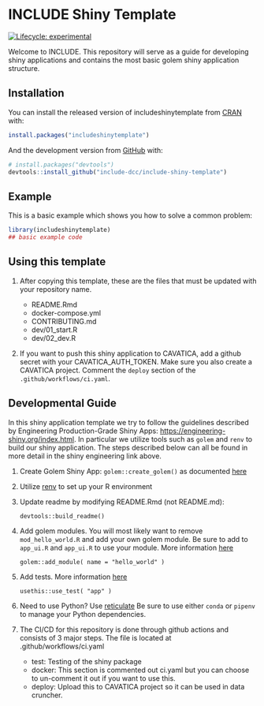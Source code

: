 
<!-- README.md is generated from README.Rmd. Please edit that file -->

# INCLUDE Shiny Template

<!-- badges: start -->

[![Lifecycle:
experimental](https://img.shields.io/badge/lifecycle-experimental-orange.svg)](https://www.tidyverse.org/lifecycle/#experimental)
<!-- badges: end -->

Welcome to INCLUDE. This repository will serve as a guide for developing
shiny applications and contains the most basic golem shiny application
structure.

## Installation

You can install the released version of includeshinytemplate from
[CRAN](https://CRAN.R-project.org) with:

``` r
install.packages("includeshinytemplate")
```

And the development version from [GitHub](https://github.com/) with:

``` r
# install.packages("devtools")
devtools::install_github("include-dcc/include-shiny-template")
```

## Example

This is a basic example which shows you how to solve a common problem:

``` r
library(includeshinytemplate)
## basic example code
```

## Using this template

1.  After copying this template, these are the files that must be
    updated with your repository name.

    -   README.Rmd
    -   docker-compose.yml
    -   CONTRIBUTING.md
    -   dev/01_start.R
    -   dev/02_dev.R

2.  If you want to push this shiny application to CAVATICA, add a github
    secret with your CAVATICA_AUTH_TOKEN. Make sure you also create a
    CAVATICA project. Comment the `deploy` section of the
    `.github/workflows/ci.yaml`.

## Developmental Guide

In this shiny application template we try to follow the guidelines
described by Engineering Production-Grade Shiny Apps:
<https://engineering-shiny.org/index.html>. In particular we utilize
tools such as `golem` and `renv` to build our shiny application. The
steps described below can all be found in more detail in the shiny
engineering link above.

1.  Create Golem Shiny App: `golem::create_golem()` as documented
    [here](https://engineering-shiny.org/setting-up-for-success.html#create-a-golem)

2.  Utilize
    [renv](https://engineering-shiny.org/build-yourself-safety-net.html#renv)
    to set up your R environment

3.  Update readme by modifying README.Rmd (not README.md):

        devtools::build_readme()

4.  Add golem modules. You will most likely want to remove
    `mod_hello_world.R` and add your own golem module. Be sure to add to
    `app_ui.R` and `app_ui.R` to use your module. More information
    [here](https://engineering-shiny.org/build-app-golem.html#submodules-and-utility-functions)

        golem::add_module( name = "hello_world" )

5.  Add tests. More information
    [here](https://engineering-shiny.org/build-app-golem.html#add-tests)

        usethis::use_test( "app" )

6.  Need to use Python? Use
    [reticulate](https://rstudio.github.io/reticulate/) Be sure to use
    either `conda` or `pipenv` to manage your Python dependencies.

7.  The CI/CD for this repository is done through github actions and
    consists of 3 major steps. The file is located at
    .github/workflows/ci.yaml

    -   test: Testing of the shiny package
    -   docker: This section is commented out ci.yaml but you can choose
        to un-comment it out if you want to use this.
    -   deploy: Upload this to CAVATICA project so it can be used in
        data cruncher.
